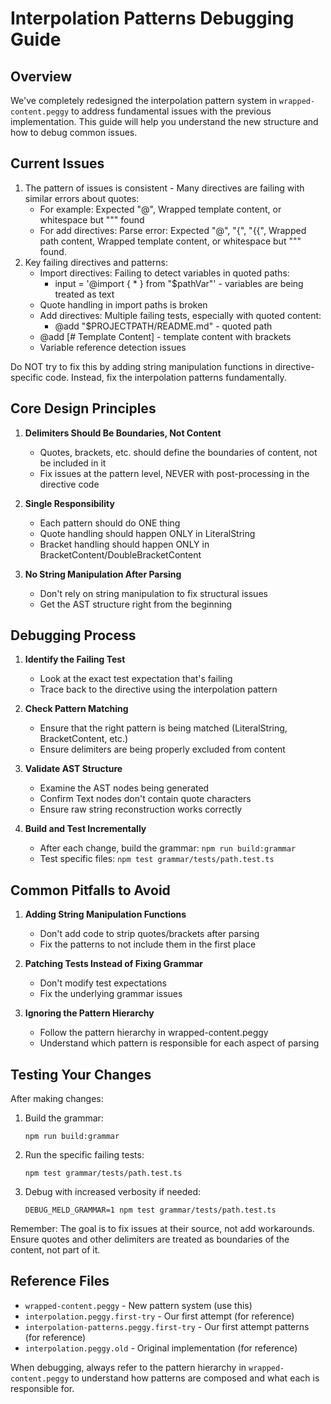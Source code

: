 # Interpolation Patterns Debugging Guide

## Overview

We've completely redesigned the interpolation pattern system in `wrapped-content.peggy` to address fundamental issues with the previous implementation. This guide will help you understand the new structure and how to debug common issues.

## Current Issues

1. The pattern of issues is consistent - Many directives are failing with similar errors about quotes:
   - For example: Expected "@", Wrapped template content, or whitespace but "\"" found
   - For add directives: Parse error: Expected "@", "{", "{{", Wrapped path content, Wrapped template content, or whitespace but "\"" found.
2. Key failing directives and patterns:
   - Import directives: Failing to detect variables in quoted paths:
      - input = '@import { * } from "$pathVar"' - variables are being treated as text
   - Quote handling in import paths is broken
   - Add directives: Multiple failing tests, especially with quoted content:
      - @add "$PROJECTPATH/README.md" - quoted path
   - @add [# Template Content] - template content with brackets
   - Variable reference detection issues

Do NOT try to fix this by adding string manipulation functions in directive-specific code. Instead, fix the interpolation patterns fundamentally.

## Core Design Principles

1. **Delimiters Should Be Boundaries, Not Content**
   - Quotes, brackets, etc. should define the boundaries of content, not be included in it
   - Fix issues at the pattern level, NEVER with post-processing in the directive code

2. **Single Responsibility**
   - Each pattern should do ONE thing
   - Quote handling should happen ONLY in LiteralString
   - Bracket handling should happen ONLY in BracketContent/DoubleBracketContent

3. **No String Manipulation After Parsing**
   - Don't rely on string manipulation to fix structural issues
   - Get the AST structure right from the beginning

## Debugging Process

1. **Identify the Failing Test**
   - Look at the exact test expectation that's failing
   - Trace back to the directive using the interpolation pattern

2. **Check Pattern Matching**
   - Ensure that the right pattern is being matched (LiteralString, BracketContent, etc.)
   - Ensure delimiters are being properly excluded from content

3. **Validate AST Structure**
   - Examine the AST nodes being generated
   - Confirm Text nodes don't contain quote characters
   - Ensure raw string reconstruction works correctly

4. **Build and Test Incrementally**
   - After each change, build the grammar: `npm run build:grammar`
   - Test specific files: `npm test grammar/tests/path.test.ts`

## Common Pitfalls to Avoid

1. **Adding String Manipulation Functions**
   - Don't add code to strip quotes/brackets after parsing
   - Fix the patterns to not include them in the first place

2. **Patching Tests Instead of Fixing Grammar**
   - Don't modify test expectations
   - Fix the underlying grammar issues

3. **Ignoring the Pattern Hierarchy**
   - Follow the pattern hierarchy in wrapped-content.peggy
   - Understand which pattern is responsible for each aspect of parsing

## Testing Your Changes

After making changes:

1. Build the grammar:
   ```
   npm run build:grammar
   ```

2. Run the specific failing tests:
   ```
   npm test grammar/tests/path.test.ts
   ```

3. Debug with increased verbosity if needed:
   ```
   DEBUG_MELD_GRAMMAR=1 npm test grammar/tests/path.test.ts
   ```

Remember: The goal is to fix issues at their source, not add workarounds. Ensure quotes and other delimiters are treated as boundaries of the content, not part of it.

## Reference Files

- `wrapped-content.peggy` - New pattern system (use this)
- `interpolation.peggy.first-try` - Our first attempt (for reference)
- `interpolation-patterns.peggy.first-try` - Our first attempt patterns (for reference)
- `interpolation.peggy.old` - Original implementation (for reference)

When debugging, always refer to the pattern hierarchy in `wrapped-content.peggy` to understand how patterns are composed and what each is responsible for.